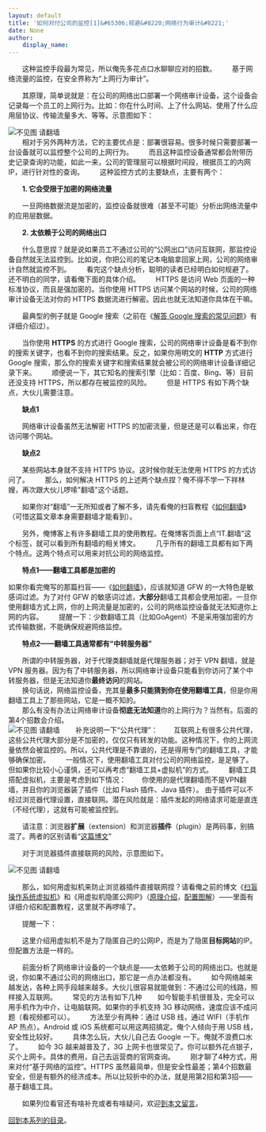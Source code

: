 ```yaml
---
layout: default
title: '如何对付公司的监控[1]&#65306;规避&#8220;网络行为审计&#8221;'
date: None
author:
    display_name: 
---
```


　　这种监控手段最为常见，所以俺先多花点口水聊聊应对的招数。 　　基于网络流量的监控，在安全界称为“上网行为审计”。

　　其原理，简单说就是：在公司的网络出口部署一个网络审计设备，这个设备会记录每一个员工的上网行为。比如：你在什么时间、上了什么网站、使用了什么应用层协议、传输流量多大、等等。示意图如下：

  
![不见图 请翻墙](https://lh6.googleusercontent.com/OddVetbwSArvYUGDb9WXnrSQDSPb_JYaPIUT3T_yOBiGFPiT5ddyK3dMTMVou-ThyR46u-QuzcI19x8YmJ9hgD78mp-8SuFocr7Pg_nmrGpknACnRePn7r6haDM)  
　　相对于另外两种方法，它的主要优点是：部署很容易。很多时候只需要部署一台设备就可以监控整个公司的上网行为。 　　而且这种监控设备通常都会附带历史记录查询的功能，如此一来，公司的管理层可以根据时间段，根据员工的内网IP，进行针对性的查询。 　　这种监控方式的主要缺点，主要有两个：

　　**1\. 它会受限于加密的网络流量**

　　一旦网络数据流是加密的，监控设备就很难（甚至不可能）分析出网络流量中的应用层数据。

　　**2\. 太依赖于公司的网络出口**

　　什么意思捏？就是说如果员工不通过公司的“公网出口”访问互联网，那监控设备自然就无法监控到。比如说，你把公司的笔记本电脑拿回家上网，公司的网络审计自然就监控不到。 　　看完这个缺点分析，聪明的读者已经明白如何规避了。还不明白的同学，请看俺下面的具体介绍。 　　HTTPS 是访问 Web 页面的一种标准协议，而且是强加密的。当你使用 HTTPS 访问某个网站的时候，公司的网络审计设备无法对你的 HTTPS 数据流进行解密。因此也就无法知道你具体在干嘛。

　　最典型的例子就是 Google 搜索（之前在《[解答 Google 搜索的常见问题](https://program-think.blogspot.com/2013/03/internet-resource-discovery-3.html)》有详细介绍过）。

  
　　当你使用 **HTTPS** 的方式进行 Google 搜索，公司的网络审计设备是看不到你的搜索关键字，也看不到你的搜索结果。反之，如果你用明文的 **HTTP** 方式进行 Google 搜索，那么你的搜索关键字和搜索结果就会被公司的网络审计设备详细记录下来。 　　顺便说一下，其它知名的搜索引擎（比如：百度、Bing、等）目前还没支持 HTTPS，所以都存在被监控的风险。 　　但是 HTTPS 有如下两个缺点，大伙儿需要注意。

　　**缺点1**

　　网络审计设备虽然无法解密 HTTPS 的加密流量，但是还是可以看出来，你在访问哪个网站。

　　**缺点2**

　　某些网站本身就不支持 HTTPS 协议。这时候你就无法使用 HTTPS 的方式访问了。 　　那么，如何解决 HTTPS 的上述两个缺点捏？俺不得不学一下祥林嫂，再次跟大伙儿啰嗦"翻墙"这个话题。

　　如果你对“翻墙”一无所知或者了解不多，请先看俺的扫盲教程《[如何翻墙](https://program-think.blogspot.com/2009/05/how-to-break-through-gfw.html)》（可惜这篇文章本身需要翻墙才能看到）。

　　另外，俺博客上有许多翻墙工具的使用教程。在俺博客页面上点“IT.翻墙”这个标签，就可以看到所有翻墙的相关博文。 　　几乎所有的翻墙工具都有如下两个特点。这两个特点可以用来对抗公司的网络监控。

　　**特点1——翻墙工具都是加密的**

  
如果你看完俺写的那篇扫盲——《[如何翻墙](https://program-think.blogspot.com/2009/05/how-to-break-through-gfw.html)》，应该就知道 GFW 的一大特色是敏感词过滤。为了对付 GFW 的敏感词过滤，**大部分**翻墙工具都会使用加密。一旦你使用翻墙方式上网，你的上网流量是加密的，公司的网络监控设备就无法知道你上网的内容。 　　提醒一下：少数翻墙工具（比如GoAgent）不是采用强加密的方式传输数据，不能确保规避网络监控。

　　**特点2——翻墙工具通常都有“中转服务器”**

  
　　所谓的中转服务器，对于代理类翻墙就是代理服务器；对于 VPN 翻墙，就是 VPN 服务器。因为有了中转服务器，所以网络审计设备只能看到你访问了某个中转服务器，但是无法知道你**最终访问**的网站。  
　　换句话说，网络监控设备，充其量**最多只能猜到你在使用翻墙工具**，但是你用翻墙工具上了那些网站，它是一概不知的。  
　　那么有没有办法让网络审计设备**彻底无法知道**你的上网行为？当然有。后面的第4个招数会介绍。  
![不见图 请翻墙](https://lh4.googleusercontent.com/ym8NucMzyAcxYHA8sNfJa69rn6BeL5lDxriZnqz4gXDOmh5mZ9NKb7VYGibfmI19X174p9_IB4MW-HC4NamUizQLaA0UwNiTvx6xOw1FhvHEBum8NJSLPKXzokQ) 　　补充说明一下“公共代理”： 　　互联网上有很多公共代理，这些公共代理大部分是不加密的，仅仅只有转发的功能。这种情况下，你的上网流量依然会被监控的。所以，公共代理是不靠谱的，还是得用专门的翻墙工具，才能够确保加密。 　　一般情况下，使用翻墙工具对付公司的网络监控，是足够了。但如果你比较小心谨慎，还可以再考虑“翻墙工具+虚拟机”的方式。 　　翻墙工具搭配虚拟机，主要是考虑到如下情况： 　　你使用的是代理翻墙而不是VPN翻墙，并且你的浏览器装了插件（比如 Flash 插件、Java 插件）。 由于插件可以不经过浏览器代理设置，直接联网。潜在风险就是：插件发起的网络请求可能是直连（不经代理），这就有可能被监控到。

　　请注意：浏览器**扩展**（extension）和浏览器**插件**（plugin）是两码事，别搞混了。两者的区别请看“[这篇博文](https://program-think.blogspot.com/2012/08/howto-prevent-hacker-attack-5.html)”

　　对于浏览器插件直接联网的风险，示意图如下。

![不见图 请翻墙](https://lh5.googleusercontent.com/fYzQ4MlJFO819D4eW4E5aA7bs8iTTvWamfnp3u65E9pGUGDAwUAjxm4TLitAjZV2dOX5ctSsRr9-tzXEQc4-MI7Zg9bskuktKFhoI8_Pap9ZFvcZvG6l6RyHIcg)

　　那么，如何用虚拟机来防止浏览器插件直接联网捏？请看俺之前的博文《[扫盲操作系统虚拟机](https://program-think.blogspot.com/2012/10/system-vm-0.html)》和《用虚拟机隐匿公网IP》（[原理介绍](https://program-think.blogspot.com/2013/01/howto-cover-your-tracks-6.html)，[配置图解](https://program-think.blogspot.com/2013/01/howto-cover-your-tracks-7.html)）——里面有详细介绍和配置教程，这里就不再啰嗦了。

　　提醒一下：

　　这里介绍用虚拟机不是为了隐匿自己的公网IP，而是为了隐匿**目标网站**的IP。但配置方法是一样的。

　　前面分析了网络审计设备的一个缺点是——太依赖于公司的网络出口。也就是说，你如果不通过公司的网络出口，那它是一点办法都没有。 　　如今网络越来越发达，各种上网手段越来越多。大伙儿很容易就能做到：不通过公司的线路，照样接入互联网。 　　常见的方法有如下几种 　　如今智能手机很普及，完全可以用手机作为中介，让电脑联网。如果你的手机支持 3G 移动网络，速度应该不成问题（看视频都可以）。 　　方法至少有两种：通过 USB 线，通过 WIFI（手机作 AP 热点）。Android 或 iOS 系统都可以用这两招搞定。俺个人倾向于用 USB 线，安全性比较好。 　　具体怎么玩，大伙儿自己去 Google 一下。俺就不浪费口水了。 　　如今 3G 越来越普及了，3G 上网卡也很常见了。你可以额外花点银子，买个上网卡。具体的费用，自己去运营商的官网查询。 　　刚才聊了4种方式，用来对付“基于网络的监控”。HTTPS 虽然最简单，但是安全性最差；第4个招数最安全，但是有额外的经济成本。所以比较折中的办法，就是用第2招和第3招——基于翻墙工具。

　　如果列位看官还有啥补充或者有啥疑问，欢迎[到本文留言](https://program-think.blogspot.com/2013/05/howto-anti-it-audit-1.html)。

[回到本系列的目录](https://program-think.blogspot.com/2013/05/howto-anti-it-audit-0.html#index)。

